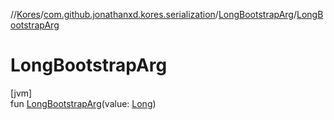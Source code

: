 //[Kores](../../../index.md)/[com.github.jonathanxd.kores.serialization](../index.md)/[LongBootstrapArg](index.md)/[LongBootstrapArg](-long-bootstrap-arg.md)

# LongBootstrapArg

[jvm]\
fun [LongBootstrapArg](-long-bootstrap-arg.md)(value: [Long](https://kotlinlang.org/api/latest/jvm/stdlib/kotlin/-long/index.html))
